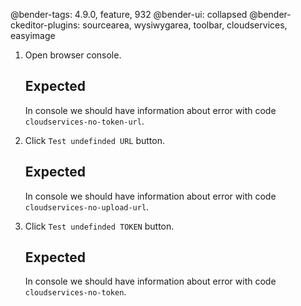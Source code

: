 @bender-tags: 4.9.0, feature, 932
@bender-ui: collapsed
@bender-ckeditor-plugins: sourcearea, wysiwygarea, toolbar, cloudservices, easyimage

1. Open browser console.

	## Expected

	In console we should have information about error with code `cloudservices-no-token-url`.

1. Click `Test undefinded URL` button.

	## Expected

	In console we should have information about error with code `cloudservices-no-upload-url`.

1. Click `Test undefinded TOKEN` button.

	## Expected

	In console we should have information about error with code `cloudservices-no-token`.
